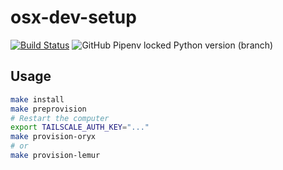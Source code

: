 # osx-dev-setup

[![Build Status](https://github.com/artis3n/osx-dev-setup/workflows/Ansible/badge.svg)](https://github.com/artis3n/osx-dev-setup/workflows/Ansible/badge.svg)
![GitHub Pipenv locked Python version (branch)](https://img.shields.io/github/pipenv/locked/python-version/artis3n/osx-dev-setup/main?label=python)

## Usage

```bash
make install
make preprovision
# Restart the computer
export TAILSCALE_AUTH_KEY="..."
make provision-oryx
# or
make provision-lemur
```

